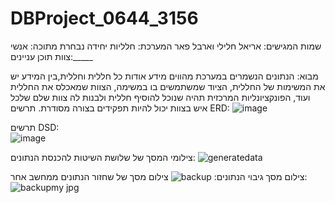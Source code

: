 # DBProject_0644_3156
שמות המגישים: אריאל חלילי וארבל פאר 
המערכת: חלליות
יחידה נבחרת מתוכה: אנשי צוות
תוכן עניינים:_____

מבוא: הנתונים הנשמרים במערכת מהווים מידע אודות כל חללית וחללית,בין המידע יש את המשימות של החללית, הציוד שמשתמשים בו במשימה, הצוות שמאכלס את החללית ועוד, הפונקציונליות המרכזית תהיה שנוכל להוסיף חללית ולבנות לה צוות שלם שלכל איש בצוות יכול להיות תפקידים בצורה מסודרת.
תרשים ERD:
![image](https://github.com/user-attachments/assets/5a86de33-3d97-40b5-b0f8-999eb83ffdb3)

תרשים DSD:                                                                                                                                                             
![image](https://github.com/user-attachments/assets/1c06c281-45df-4566-9dc6-ce1f51dc746f)

צילומי המסך של שלושת השיטות להכנסת הנתונים:
![generatedata](https://github.com/user-attachments/assets/bf98f4bf-fe5d-47dc-8db0-45776067b7ab)


צילום מסך גיבוי הנתונים:
![backup](https://github.com/user-attachments/assets/f35b84fc-30e0-47f5-a0c6-b001a4fcc011)
צילום מסך של שחזור הנתונים ממחשב אחר:
![backupmy jpg](https://github.com/user-attachments/assets/01d5ea52-34ff-4356-82ff-7b375e91166f)




